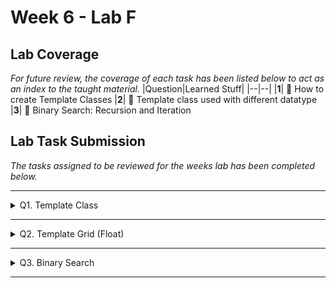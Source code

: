 # Week 6 - Lab F

## Lab Coverage
*For future review, the coverage of each task has been listed below to act as an index to the taught material.*
|Question|Learned Stuff|
|--|--|
|**1**| 🤔 How to create Template Classes
|**2**| 🤔 Template class used with different datatype
|**3**| 🤔 Binary Search: Recursion and Iteration

## Lab Task Submission
*The tasks assigned to be reviewed for the weeks lab has been completed below.*

----

<details> <!-- Question 1 -->
  <summary> Q1. Template Class </summary>

## Question:
You are going to turn the Grid class into a template class so that we can store any type of number, e.g. float, int, double, into our 2D grid array.

<details>
	<summary>Before</summary>

### Main.cpp
```c++
#include <iostream>
#include "Grid.h"
using namespace std;

int main(int argn, char* argv[])
{
	Grid grid;
	grid.LoadGrid("Grid1.txt");
	grid.SaveGrid("OutGrid.txt");

	system("pause");
}
```
### Grid.cpp
```c++
#include "Grid.h"
#include "iostream"
#include "fstream"
using namespace std;

Grid::Grid()
{
}

Grid::~Grid()
{
}

void Grid::LoadGrid(const char filename[])
{
    ifstream fin(filename, ios::in);
    if (!fin) {
        cerr << "Error: Unable to open the input file.\n";
        return;
    }
    for (int i = 0; i < m_size; i++) {
        for (int j = 0; j < m_size; j++) {
            fin >> ws; // Skip whitespace characters, including spaces
            if (!(fin >> m_grid[i][j])) {
                cerr << "Error: Failed to read integer from file.\n";
                return;
            }
        }
    }
    fin.close();
}

void Grid::SaveGrid(const char filename[])
{
    ofstream fout(filename, ios::out);
    if (!fout)
    {
        cerr << "Error: Unable to open the output file.\n";
        return;
    }
    for (int i = 0; i < m_size; i++) {
        for (int j = 0; j < m_size; j++) {
            fout << m_grid[i][j] << " ";
        }
        fout << endl;
    }
    fout.close();
    cout << "Grid saved to: " << filename << endl;
}
```
### Grid.h
```c++
#pragma once

class Grid
{
public:
	Grid();
	~Grid();

	void LoadGrid(const char filename[]);
	void SaveGrid(const char filename[]);

private:
	static const int m_size = 9;
	int m_grid[m_size][m_size];
};
```
</details>
<details>
	<summary>After</summary>
	
### Main.cpp
```c++
#include <iostream>
#include "Grid.h"
using namespace std;

int main(int argn, char* argv[])
{
	Grid<int> grid;
	grid.LoadGrid("Grid1.txt");
	grid.SaveGrid("OutGrid.txt");

	system("pause");
}
```
### Grid.cpp
N/A
### Grid.h
```c++
#pragma once

#include <iostream>
#include <fstream>

using namespace std;

template<class T>
class Grid
{
public:
	void LoadGrid(const char filename[]) 
    {
        ifstream fin(filename, ios::in);
        if (!fin) {
            cerr << "Error: Unable to open the input file.\n";
            return;
        }
        for (int i = 0; i < m_size; i++) {
            for (int j = 0; j < m_size; j++) {
                fin >> ws; // Skip whitespace characters, including spaces
                if (!(fin >> m_grid[i][j])) {
                    cerr << "Error: Failed to read integer from file.\n";
                    return;
                }
            }
        }
        fin.close();
    }
	void SaveGrid(const char filename[])
	{
        ofstream fout(filename, ios::out);
        if (!fout)
        {
            cerr << "Error: Unable to open the output file.\n";
            return;
        }
        for (int i = 0; i < m_size; i++) {
            for (int j = 0; j < m_size; j++) {
                fout << m_grid[i][j] << " ";
            }
            fout << endl;
        }
        fout.close();
	}

private:
	static const int m_size = 9;
	T m_grid[m_size][m_size];
};
```
</details>

## Changes
- Moved methods and references from source file to header file.
- Changed the header file class to a Template class.

**Grid.h**
```diff
+ template<class T>
class Grid
{
...
}
```
- Changed the grid variable to use the template properly.

**Main.cpp**
```diff
int main (int, char**) {
- 	Grid grid;
+ 	Grid<int> grid;
	grid.LoadGrid("Grid1.txt");
	grid.SaveGrid("OutGrid.txt");
	return 0;
}
```

**Grid.h**
```diff
private:
	static const int m_size = 9;
-	int m_grid[m_size][m_size];
+	T m_grid[m_size][m_size];
```
</details>

----

<details> <!-- Question 2 -->
  <summary> Q2. Template Grid (Float) </summary>

## Question:
Change the code in `main()` so that you can store `float` values instead of `int` values, i.e. `Grid<float> grid`

Change some of the values in the `Grid1.txt` to floating point values and you should see the output is now correct.
## Solution:
**Main.cpp**
```c++
int main (int, char**)
{
	Grid<float> grid;
	grid.LoadGrid("Grid1.txt");
	grid.SaveGrid("OutGrid.txt");

	return 0;
}
```
**Grid1.txt**
```
1.1 2 3 4 5 6 7 8 9
2 3 4 5 6 7 8 9 1.1
3 4 5 6 7 8 9 1.1 2
4 5 6 7 8 9 1.1 2 3
5 6 7 8 9 1.1 2 3 4
6 7 8 9 1.1 2 3 4 5
7 8 9 1.1 2 3 4 5 6
8 9 1.1 2 3 4 5 6 7
9 1.1 2 3 4 5 6 7 8
```
**OutGrid.txt**
```
1.1 2 3 4 5 6 7 8 9 
2 3 4 5 6 7 8 9 1.1 
3 4 5 6 7 8 9 1.1 2 
4 5 6 7 8 9 1.1 2 3 
5 6 7 8 9 1.1 2 3 4 
6 7 8 9 1.1 2 3 4 5 
7 8 9 1.1 2 3 4 5 6 
8 9 1.1 2 3 4 5 6 7 
9 1.1 2 3 4 5 6 7 8 
```
## Debugger:
![image](https://github.com/TheOtherRealMesteven/Lab-Book/assets/115008465/234b37e6-5c70-4687-9554-05ca3f6b35e2)

</details>

----

<details> <!-- Question 3 -->
  <summary> Q3. Binary Search </summary>

## Question:
In this exercise, you'll implement two versions of a binary search, one using iteration, the other using a recursive function.

The text file `binarysearchIn.txt` contains 100 integers, ordered from small to large.

Create a 100 element 1D array and read the numbers from the file into the array, using the streaming operators.

Implement this process using a recursive function, with the following prototype
```c++
bool binarySearch(int *list, int size, int value);
```
Now create a second implementation, replacing the recursive function with a single while loop

Which implementation do you prefer, in terms of both readability and design intent?
## Solution:
<details>
	<summary>Recursive</summary>

```c++
bool binarySearch(int* list, int size, int value)
{
	if (size == 0) return false;
	int mid = size / 2;
	if (list[mid] == value) return true;
	else if (list[mid] > value) return binarySearch(list, mid, value);
	else return binarySearch(list + mid + 1, size - mid - 1, value);
}
```
</details>
<details>
	<summary>While Loop</summary>

```c++
bool binarySearch(int* list, int size, int value) {
    int left = 0;
    int right = size - 1;

    while (left <= right) {
        int mid = left + size / 2;
        if (list[mid] == value) return true;
        else if (list[mid] < value) left = mid + 1;
        else right = mid - 1;
        size = right - left + 1;
    }
    return false;
}
```
</details>

## Analysis
***Readability:***
- Recursion might be more confusing for people to follow with the self-method calls. However, the overall code is more simplistic and more readable.

***Design Intent:***
- The iterative implementation is more efficient in both storage and performance.
	- This is due to each method in recursion using stack space for storing local variables, function arguments, and the return address.
	- It is especially impactful if the recursive methods iterate excessively.
- The recursive implementation is more maintainable due to its simplicity.

***Conclusion:***

Iteration is probably used more than recursion due to efficiency being a priority over readability. Especially as if code is less readable, it can still eventually be read.
</details>

----
